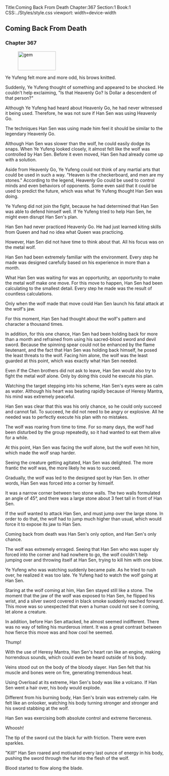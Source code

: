 Title:Coming Back From Death 
Chapter:367 
Section:1 
Book:1 
CSS:../Styles/style.css 
viewport: width=device-width
  
## Coming Back From Death
### Chapter 367
  
<figure>
	<img src="../Images/gem.gif" alt="gem" id="gem" width="120" height="60" />
</figure>
  

  
Ye Yufeng felt more and more odd, his brows knitted.

Suddenly, Ye Yufeng thought of something and appeared to be shocked. He couldn't help exclaiming, "Is that Heavenly Go? Is Dollar a descendent of that person?"

Although Ye Yufeng had heard about Heavenly Go, he had never witnessed it being used. Therefore, he was not sure if Han Sen was using Heavenly Go.

The techniques Han Sen was using made him feel it should be similar to the legendary Heavenly Go.

Although Han Sen was slower than the wolf, he could easily dodge its snaps. When Ye Yufeng looked closely, it almost felt like the wolf was controlled by Han Sen. Before it even moved, Han Sen had already come up with a solution.

Aside from Heavenly Go, Ye Yufeng could not think of any martial arts that could be used in such a way. "Heaven is the checkerboard, and men are my stones." According to the legend, Heavenly Go could be used to control minds and even behaviors of opponents. Some even said that it could be used to predict the future, which was what Ye Yufeng thought Han Sen was doing.

Ye Yufeng did not join the fight, because he had determined that Han Sen was able to defend himself well. If Ye Yufeng tried to help Han Sen, he might even disrupt Han Sen's plan.

Han Sen had never practiced Heavenly Go. He had just learned kiting skills from Queen and had no idea what Queen was practicing.

However, Han Sen did not have time to think about that. All his focus was on the metal wolf.

Han Sen had been extremely familiar with the environment. Every step he made was designed carefully based on his experience in more than a month.

What Han Sen was waiting for was an opportunity, an opportunity to make the metal wolf make one move. For this move to happen, Han Sen had been calculating to the smallest detail. Every step he made was the result of countless calculations.

Only when the wolf made that move could Han Sen launch his fatal attack at the wolf's jaw.

For this moment, Han Sen had thought about the wolf's pattern and character a thousand times.

In addition, for this one chance, Han Sen had been holding back for more than a month and refrained from using his sacred-blood sword and devil sword. Because the spinning spear could not be enhanced by the flame lieutenant, and the fact that Han Sen was holding back himself, he posed the least threats to the wolf. Facing him alone, the wolf was the least guarded at this point, which was exactly what Han Sen needed.

Even if the Chen brothers did not ask to leave, Han Sen would also try to fight the metal wolf alone. Only by doing this could he execute his plan.

Watching the target stepping into his scheme, Han Sen's eyes were as calm as water. Although his heart was beating rapidly because of Heresy Mantra, his mind was extremely peaceful.

Han Sen was clear that this was his only chance, so he could only succeed and cannot fail. To succeed, he did not need to be angry or explosive. All he needed was to perfectly execute his plan with no mistakes.

The wolf was roaring from time to time. For so many days, the wolf had been disturbed by the group repeatedly, so it had wanted to eat them alive for a while.

At this point, Han Sen was facing the wolf alone, but the wolf even hit him, which made the wolf snap harder.

Seeing the creature getting agitated, Han Sen was delighted. The more frantic the wolf was, the more likely he was to succeed.

Gradually, the wolf was led to the designed spot by Han Sen. In other words, Han Sen was forced into a corner by himself.

It was a narrow corner between two stone walls. The two walls formulated an angle of 45°, and there was a large stone about 3 feet tall in front of Han Sen.

If the wolf wanted to attack Han Sen, and must jump over the large stone. In order to do that, the wolf had to jump much higher than usual, which would force it to expose its jaw to Han Sen.

Coming back from death was Han Sen's only option, and Han Sen's only chance.

The wolf was extremely enraged. Seeing that Han Sen who was super sly forced into the corner and had nowhere to go, the wolf couldn't help jumping over and throwing itself at Han Sen, trying to kill him with one blow.

Ye Yufeng who was watching suddenly became pale. As he tried to rush over, he realized it was too late. Ye Yufeng had to watch the wolf going at Han Sen.

Staring at the wolf coming at him, Han Sen stayed still like a stone. The moment that the jaw of the wolf was exposed to Han Sen, he flipped his wrist, and a silver sword covered in black smoke suddenly reached forward. This move was so unexpected that even a human could not see it coming, let alone a creature.

In addition, before Han Sen attacked, he almost seemed indifferent. There was no way of telling his murderous intent. It was a great contrast between how fierce this move was and how cool he seemed.

Thump!

With the use of Heresy Mantra, Han Sen's heart ran like an engine, making horrendous sounds, which could even be heard outside of his body.

Veins stood out on the body of the bloody slayer. Han Sen felt that his muscle and bones were on fire, generating tremendous heat.

Using Overload at its extreme, Han Sen's body was like a volcano. If Han Sen went a hair over, his body would explode.

Different from his burning body, Han Sen's brain was extremely calm. He felt like an onlooker, watching his body turning stronger and stronger and his sword stabbing at the wolf.

Han Sen was exercising both absolute control and extreme fierceness.

Whoosh!

The tip of the sword cut the black fur with friction. There were even sparkles.

"Kill!" Han Sen roared and motivated every last ounce of energy in his body, pushing the sword through the fur into the flesh of the wolf.

Blood started to flow along the blade.